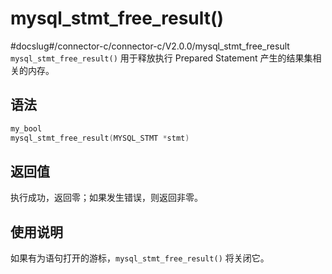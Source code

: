 mysql_stmt_free_result() 
=============================================
#docslug#/connector-c/connector-c/V2.0.0/mysql_stmt_free_result
`mysql_stmt_free_result()` 用于释放执行 Prepared Statement 产生的结果集相关的内存。

语法 
-----------------------

```c
my_bool
mysql_stmt_free_result(MYSQL_STMT *stmt)
```



返回值 
------------------------

执行成功，返回零；如果发生错误，则返回非零。

使用说明 
-------------------------

如果有为语句打开的游标，`mysql_stmt_free_result()` 将关闭它。
